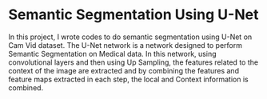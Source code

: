 # Semantic Segmentation Using U-Net
 
In this project, I wrote codes to do semantic segmentation using U-Net on Cam Vid dataset. The U-Net network is a network designed to perform Semantic Segmentation on Medical data. In this network, using convolutional layers and then using Up Sampling, the features related to the context of the image are extracted and by combining the features and feature maps extracted in each step, the local and Context information is combined.
